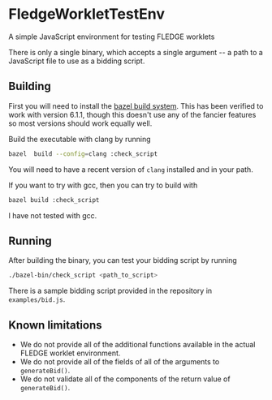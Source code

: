 # FledgeWorkletTestEnv
A simple JavaScript environment for testing FLEDGE worklets

There is only a single binary, which accepts a single argument -- a path to a JavaScript file to use as a bidding script. 

## Building

First you will need to install the [bazel build system](https://bazel.build/). This has been verified to work with version 6.1.1, though this doesn't use any of the fancier features so most versions should work equally well.

Build the executable with clang by running
```sh
bazel  build --config=clang :check_script
```
You will need to have a recent version of `clang` installed and in your path.

If you want to try with gcc, then you can try to build with 
```sh
bazel build :check_script
```
I have not tested with gcc.

## Running

After building the binary, you can test your bidding script by running
```sh
./bazel-bin/check_script <path_to_script>
```

There is a sample bidding script provided in the repository in `examples/bid.js`.

## Known limitations

* We do not provide all of the additional functions available in the actual FLEDGE worklet environment.
* We do not provide all of the fields of all of the arguments to `generateBid()`.
* We do not validate all of the components of the return value of `generateBid()`.
